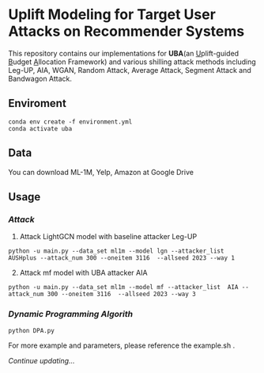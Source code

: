 # Uplift Modeling for Target User Attacks on Recommender Systems

This repository contains our implementations for **UBA**(an <u>U</u>plift-guided <u>B</u>udget <u>A</u>llocation Framework) and various shilling attack methods including Leg-UP, AIA, WGAN, Random Attack, Average Attack, Segment Attack and Bandwagon Attack.



## Enviroment

```shell
conda env create -f environment.yml
conda activate uba
```



## Data

You can download ML-1M, Yelp, Amazon at Google Drive



## Usage

### *Attack*

1. Attack LightGCN model with baseline attacker Leg-UP

```shell
python -u main.py --data_set ml1m --model lgn --attacker_list  AUSHplus --attack_num 300 --oneitem 3116  --allseed 2023 --way 1
```

2. Attack mf model with UBA attacker AIA

```shell
python -u main.py --data_set ml1m --model mf --attacker_list  AIA --attack_num 300 --oneitem 3116  --allseed 2023 --way 3
```

### *Dynamic Programming Algorith*

```shell
python DPA.py
```



For more example and parameters, please reference the  example.sh .



*Continue updating...*

